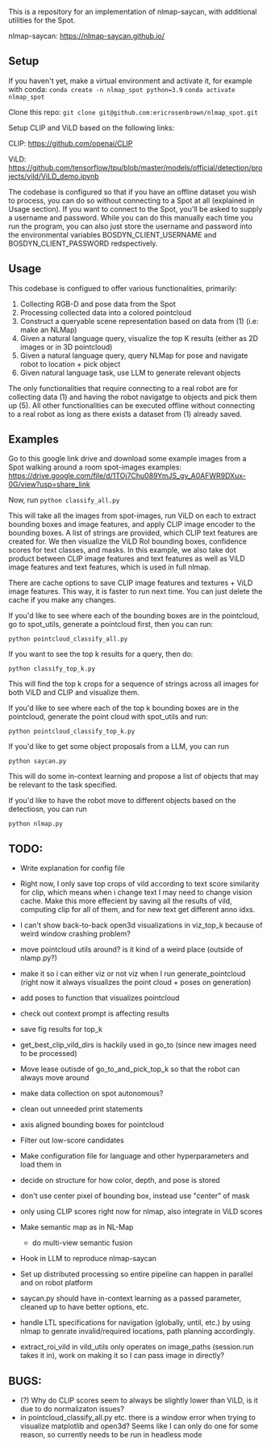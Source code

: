 This is a repository for an implementation of nlmap-saycan, with additional utilities for the Spot.

nlmap-saycan: https://nlmap-saycan.github.io/

## Setup
If you haven't yet, make a virtual environment and activate it, for example with conda:
`conda create -n nlmap_spot python=3.9`
`conda activate nlmap_spot`

Clone this repo:
`git clone git@github.com:ericrosenbrown/nlmap_spot.git`

Setup CLIP and ViLD based on the following links:

CLIP: https://github.com/openai/CLIP

ViLD: https://github.com/tensorflow/tpu/blob/master/models/official/detection/projects/vild/ViLD_demo.ipynb

The codebase is configured so that if you have an offline dataset you wish to process, you can do so without connecting to a Spot at all (explained in Usage section). If you want to connect to the Spot, you'll be asked to supply a username and password. While you can do this manually each time you run the program, you can also just store the username and password into the environmental variables BOSDYN_CLIENT_USERNAME and BOSDYN_CLIENT_PASSWORD redspectively.

## Usage
This codebase is configued to offer various functionalities, primarily:
1. Collecting RGB-D and pose data from the Spot
2. Processing collected data into a colored pointcloud
3. Construct a queryable scene representation based on data from (1) (i.e: make an NLMap)
4. Given a natural language query, visualize the top K results  (either as 2D images or in 3D pointcloud)
5. Given a natural language query, query NLMap for pose and navigate robot to location + pick object
6. Given natural language task, use LLM to generate relevant objects

The only functionalities that require connecting to a real robot are for collecting data (1) and having the robot navigatge to objects and pick them up (5). All other functionalities can be executed offline without connecting to a real robot as long as there exists a dataset from (1) already saved.

## Examples
Go to this google link drive and download some example images from a Spot walking around a room
spot-images examples: https://drive.google.com/file/d/1TOj7Chu089YmJS_gy_A0AFWR9DXux-0G/view?usp=share_link

Now, run 
`python classify_all.py`

This will take all the images from spot-images, run ViLD on each to extract bounding boxes and image features, and apply CLIP image encoder to the bounding boxes. A list of strings are provided, which CLIP text features are created for. We then visualize the ViLD RoI bounding boxes, confidence scores for text classes, and masks. In this example, we also take dot product between CLIP image features and text features as well as ViLD image features and text features, which is used in full nlmap.

There are cache options to save CLIP image features and textures + ViLD image features. This way, it is faster to run next time. You can just delete the cache if you make any changes.

If you'd like to see where each of the bounding boxes are in the pointcloud, go to spot_utils, generate a pointcloud first, then you can run:

`python pointcloud_classify_all.py`

If you want to see the top k results for a query, then do:

`python classify_top_k.py`

This will find the top k crops for a sequence of strings across all images for both ViLD and CLIP and visualize them. 

If you'd like to see where each of the top k bounding boxes are in the pointcloud, generate the point cloud with spot_utils and run:

`python pointcloud_classify_top_k.py`

If you'd like to get some object proposals from a LLM, you can run

`python saycan.py`

This will do some in-context learning and propose a list of objects that may be relevant to the task specified.

If you'd like to have the robot move to different objects based on the detectiosn, you can run

`python nlmap.py`

## TODO:
- Write explanation for config file
- Right now, I only save top crops of vild according to text score similarity for clip, which means when i change text I may need to change vision cache. Make this more effecient by saving all the results of vild, computing clip for all of them, and for new text get different anno idxs.
- I can't show back-to-back open3d visualizations in viz_top_k because of weird window crashing problem?
- move pointcloud utils around? is it kind of a weird place (outside of nlamp.py?)
- make it so i can either viz or not viz when I run generate_pointcloud (right now it always visualizes the point cloud + poses on generation)
- add poses to function that visualizes pointcloud
- check out context prompt is affecting results 
- save fig results for top_k 
- get_best_clip_vild_dirs is hackily used in go_to (since new images need to be processed)
- Move lease outisde of go_to_and_pick_top_k so that the robot can always move around 


- make data collection on spot autonomous?
- clean out unneeded print statements
- axis aligned bounding boxes for pointcloud
- Filter out low-score candidates
- Make configuration file for language and other hyperparameters and load them in
- decide on structure for how color, depth, and pose is stored
- don't use center pixel of bounding box, instead use "center" of mask
- only using CLIP scores right now for nlmap, also integrate in ViLD scores
- Make semantic map as in NL-Map
	- do multi-view semantic fusion
- Hook in LLM to reproduce nlmap-saycan
- Set up distributed processing so entire pipeline can happen in parallel and on robot platform
- saycan.py should have in-context learning as a passed parameter, cleaned up to have better options, etc.
- handle LTL specifications for navigation (globally, until, etc.) by using nlmap to genrate invalid/required locations, path planning accordingly.
- extract_roi_vild in vild_utils only operates on image_paths (session.run takes it in), work on making it so I can pass image in directly?

## BUGS:
- (?) Why do CLIP scores seem to always be slightly lower than ViLD, is it due to do normalizaton issues?
- in pointcloud_classify_all.py etc. there is a window error when trying to visualize matplotlib and open3d? Seems like I can only do one for some reason, so currently needs to be run in headless mode

